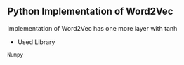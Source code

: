 ## Python Implementation of Word2Vec

Implementation of Word2Vec has one more layer with tanh



- Used Library

```
Numpy
```



